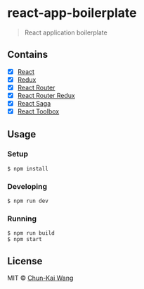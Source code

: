# react-app-boilerplate

> React application boilerplate

## Contains

- [x] [React](https://facebook.github.io/react/)
- [x] [Redux](https://github.com/reactjs/redux)
- [x] [React Router](https://github.com/reactjs/react-router)
- [x] [React Router Redux](https://github.com/reactjs/react-router-redux)
- [x] [React Saga](https://github.com/yelouafi/redux-saga)
- [x] [React Toolbox](https://github.com/react-toolbox/react-toolbox)

## Usage

### Setup

```
$ npm install
```

### Developing

```
$ npm run dev
```

### Running

```
$ npm run build
$ npm start
```

## License

MIT © [Chun-Kai Wang](https://github.com/chunkai1312)